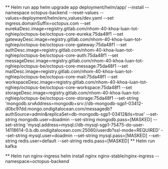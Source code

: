 ** Helm run app
helm upgrade app deployment/helm/app/ --install --namespace octopus-backend --reset-values --values=deployment/helm/env_values/dev.yaml --set ingress.domainSuffix=octopus.com --set eurekaDesc.image=registry.gitlab.com/nhom-40-khoa-luan-tot-nghiep/octopus-be/octopus-core-eureka:75da48f1 --set gatewayDesc.image=registry.gitlab.com/nhom-40-khoa-luan-tot-nghiep/octopus-be/octopus-core-gateway:75da48f1 --set authDesc.image=registry.gitlab.com/nhom-40-khoa-luan-tot-nghiep/octopus-be/octopus-core-auth:75da48f1 --set messageDesc.image=registry.gitlab.com/nhom-40-khoa-luan-tot-nghiep/octopus-be/octopus-core-message:75da48f1 --set mailDesc.image=registry.gitlab.com/nhom-40-khoa-luan-tot-nghiep/octopus-be/octopus-core-mail:75da48f1 --set workspaceDesc.image=registry.gitlab.com/nhom-40-khoa-luan-tot-nghiep/octopus-be/octopus-core-workspace:75da48f1 --set storageDesc.image=registry.gitlab.com/nhom-40-khoa-luan-tot-nghiep/octopus-be/octopus-core-storage:75da48f1 --set-string 'mongodb.srvAddress=mongodb+srv://db-mongodb-sgp1-03412-d0bc97dd.mongo.ondigitalocean.com/messagedb?authSource=admin&replicaSet=db-mongodb-sgp1-03412&tls=true' --set-string mongodb.user=doadmin --set-string mongodb.pass=[MASKED] --set-string 'mysql.address=mysql://db-mysql-sgp1-75475-do-user-14118614-0.b.db.ondigitalocean.com:25060/userdb?ssl-mode=REQUIRED' --set-string mysql.user=doadmin --set-string mysql.pass=[MASKED] --set-string redis.user=default --set-string redis.pass=[MASKED]
** Helm run kafka

\*\* Helm run nginx-ingress
helm install nginx nginx-stable/nginx-ingress --namespace=octopus-backend
